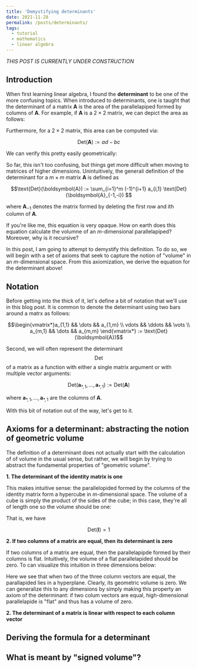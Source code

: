 ```yaml
---
title: 'Demystifying determinants'
date: 2021-11-28
permalink: /posts/determinants/
tags:
  - tutorial
  - mathematics
  - linear algebra
---
```



_THIS POST IS CURRENTLY UNDER CONSTRUCTION_

Introduction
------------

When first learning linear algebra, I found the **determinant** to be one of the more confusing topics.  When introduced to determinants, one is taught that the determinant of a matrix $\boldsymbol{A}$ is the area of the parallelapiped formed by columns of $\boldsymbol{A}$. For example, if $\boldsymbol{A}$ is a $2 \times 2$ matrix, we can depict the area as follows:


Furthermore, for a $2 \times 2$ matrix, this area can be computed via:

$$\text{Det}(\boldsymbol{A}) := ad - bc$$

We can verify this pretty easily geometrically:


So far, this isn't too confusing, but things get more difficult when moving to matrices of higher dimensions. Unintuitively, the generali definition of the determinant for a $m \times m$ matrix $\boldsymbol{A}$ is defined as

$$\text{Det}(\boldsymbol{A}) := \sum_{i=1}^m (-1)^{i+1} a_{i,1} \text{Det}(\boldsymbol{A}_{-1,-i}) $$

where $\boldsymbol{A}_{-1}$ denotes the matrix formed by deleting the first row and $i$th column of $\boldsymbol{A}$.

If you're like me, this equation is very opaque. How on earth does this equation calculate the volumne of an $m$-dimensional parallelapiped? Moreover, why is it recursive? 

In this post, I am going to attempt to demystify this definition. To do so, we will begin with a set of axioms that seek to capture the notion of "volume" in an $m$-dimensional space. From this axiomization, we derive the equation for the determinant above!

Notation
--------

Before getting into the thick of it, let's define a bit of notation that we'll use in this blog post.  It is common to denote the determinant using two bars around a matrx as follows:

$$\begin{vmatrix*}a_{1,1} && \dots && a_{1,m} \\ vdots && \ddots && \vots \\ a_{m,1} && \dots && a_{m,m} \end{vmatrix*} := \text{Det}(\boldsymbol{A})$$

Second, we will often represent the determinant $$\text{Det}$$ of a matrix as a function with either a single matrix argument or with multiple vector arguments:

$$\text{Det}(\boldsymbol{a}_{*,1}, \dots, \boldsymbol{a}_{*,1}) := \text{Det}(\boldsymbol{A})$$

where $\boldsymbol{a}_{*,1}, \dots, \boldsymbol{a}_{*,1}$ are the columns of $\boldsymbol{A}$.

With this bit of notation out of the way, let's get to it.

Axioms for a determinant: abstracting the notion of geometric volume
--------------------------------------------------------------------

The definition of a determinant does not actually start with the calculation of of volume in the usual sense, but rather, we will begin by trying to abstract the fundamental properties of "geometric volume". 

**1. The determinant of the identity matrix is one**  

This makes intuitive sense: the parallelopided formed by the columns of the identity matrix form a hypercube in $m$-dimensional space. The volume of a cube is simply the product of the sides of the cube; in this case, they're all of length one so the volume should be one:

That is, we have 

$$\text{Det}(\boldsymbol{I}) = 1$$

**2. If two columns of a matrix are equal, then its determinant is zero**  

If two columns of a matrix are equal, then the parallelapipde formed by their columns is flat. Intuitively, the volume of a flat parallelapided should be zero. To can visualize this intuition in three dimensions below:

Here we see that when two of the three column vectors are equal, the parallapided lies in a hyperplane. Clearly, its geometric volume is zero. We can generalize this to any dimensions by simply making this property an axiom of the determinant: if two colum vectors are equal, high-dimensional parallelapide is "flat" and thus has a volume of zero. 

**2. The determinant of a matrix is linear with respect to each column vector**

  

Deriving the formula for a determinant
--------------------------------------

What is meant by "signed volume"?
---------------------------------
